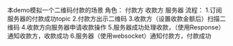 本demo模拟一个二维码付款的场景
角色：
付款方
收款方
服务器
流程：
1.订阅服务器的付款成功topic
2.付款方出示二维码
3.收款方（设置收款金额后）扫描二维码
4.收款方向服务器申请收款操作
5.服务器成功处理收款，（使用Response）通知收款方，收款成功
6.服务器（使用websocket）通知付款方，付款成功